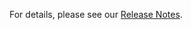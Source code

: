 For details, please see our [Release Notes](https://github.com/tenjin/tenjin-ios-sdk/blob/master/RELEASE_NOTES.md).
